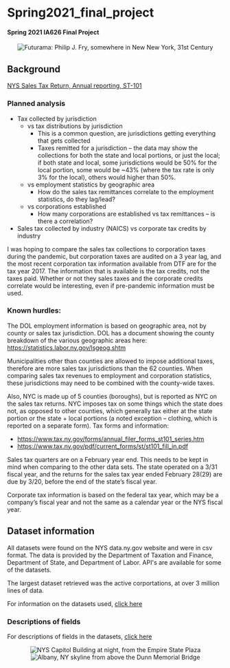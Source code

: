 # Spring2021_final_project
#### Spring 2021 IA626 Final Project
 
<center>
    <img src="https://media.giphy.com/media/3oKIPa2TdahY8LAAxy/giphy.gif" alt="Futurama: Philip J. Fry, somewhere in New New York, 31st Century" title="Futurama: Philip J. Fry, somewhere in New New York, 31st Century" />
</center>

## Background

[NYS Sales Tax Return, Annual reporting, ST-101](https://www.tax.ny.gov/pdf/current_forms/st/st101_fill_in.pdf)

### Planned analysis

* Tax collected by jurisdiction 
    * vs tax distributions by jurisdiction
        * This is a common question, are jurisdictions getting everything that gets collected
        * Taxes remitted for a jurisdiction – the data may show the collections for both the state and local portions, or just the local; if both state and local, some jurisdictions would be 50% for the local portion, some would be ~43% (where the tax rate is only 3% for the local), others would higher than 50%.
    * vs employment statistics by geographic area
        * How do the sales tax remittances correlate to the employment statistics, do they lag/lead?
    * vs corporations established
        * How many corporations are established vs tax remittances – is there a correlation?
* Sales tax collected by industry (NAICS) vs corporate tax credits by industry

I was hoping to compare the sales tax collections to corporation taxes during the pandemic, but corporation taxes are audited on a 3 year lag, and the most recent corporation tax information available from DTF are for the tax year 2017.  The information that is available is the tax credits, not the taxes paid.  Whether or not they sales taxes and the corporate credits correlate would be interesting, even if pre-pandemic information must be used.

### Known hurdles:

The DOL employment information is based on geographic area, not by county or sales tax jurisdiction.  DOL has a document showing the county breakdown of the various geographic areas here:
https://statistics.labor.ny.gov/lsgeog.shtm

Municipalities other than counties are allowed to impose additional taxes, therefore are more sales tax jurisdictions than the 62 counties.  When comparing sales tax revenues to employment and corporation statistics, these jurisdictions may need to be combined with the county-wide taxes.

Also, NYC is made up of 5 counties (boroughs), but is reported as NYC on the sales tax returns.  NYC imposes tax on some things which the state does not, as opposed to other counties, which generally tax either at the state portion or the state + local portions (a noted exception – clothing, which is reported on a separate form).  Tax forms and information:
* https://www.tax.ny.gov/forms/annual_filer_forms_st101_series.htm
* https://www.tax.ny.gov/pdf/current_forms/st/st101_fill_in.pdf

Sales tax quarters are on a February year end.  This needs to be kept in mind when comparing to the other data sets.  The state operated on a 3/31 fiscal year, and the returns for the sales tax year ended February 28(29) are due by 3/20, before the end of the state’s fiscal year.

Corporate tax information is based on the federal tax year, which may be a company’s fiscal year and not the same as a calendar year or the NYS fiscal year.

## Dataset information

All datasets were found on the NYS data.ny.gov website and were in csv format.  The data is provided by the Department of Taxation and Finance, Department of State, and Department of Labor.  API's are available for some of the datasets.

The largest dataset retrieved was the active corportations, at over 3 million lines of data.

For information on the datasets used, [click here](datasets.md)

### Descriptions of fields

For descriptions of fields in the datasets, [click here](fields.md)


<center>
    <img src="https://media.gettyimages.com/photos/new-york-state-capitol-building-at-night-albany-picture-id136330095?s=2048x2048" title="NYS Capitol Building at night, from the Empire State Plaza" alt="NYS Capitol Building at night, from the Empire State Plaza">
</center>

<center>
    <img src="https://media.gettyimages.com/photos/highway-to-albany-new-york-state-capitol-skyline-and-government-picture-id661898406?s=2048x2048" title="Albany, NY skyline from above the Dunn Memorial Bridge" alt="Albany, NY skyline from above the Dunn Memorial Bridge">
    </center>